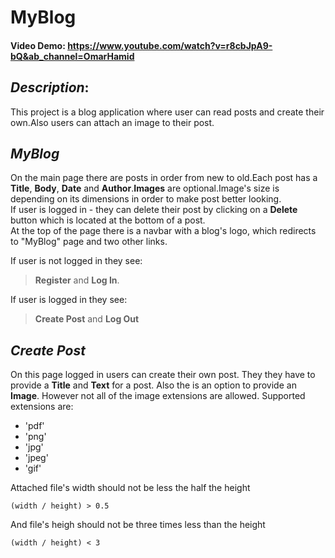 # MyBlog

#### Video Demo:  https://www.youtube.com/watch?v=r8cbJpA9-bQ&ab_channel=OmarHamid

## _Description_:
This project is a blog application where user can read posts and create their own.Also users can attach an image to their post.

## _MyBlog_
On the main page there are posts in order from new to old.Each post has a **Title**, **Body**, **Date** and **Author**.**Images** are optional.Image's size is depending on its dimensions in order to make post better looking.  
If user is logged in - they can delete their post by clicking on a **Delete** button which is located at the bottom of a post.  
At the top of the page there is a navbar with a blog's logo, which redirects to "MyBlog" page and two other links.  

If user is not logged in they see:
> **Register** and **Log In**.

If user is logged in they see:
> **Create Post** and **Log Out**

## _Create Post_
On this page logged in users can create their own post. They they have to provide a **Title** and **Text** for a post. Also the is an option to provide an **Image**. However not all of the image extensions are allowed. Supported extensions are:
- 'pdf'
- 'png'
- 'jpg'
- 'jpeg'
- 'gif'  

Attached file's width should not be less the half the height 
```
(width / height) > 0.5
```

And file's heigh should not be three times less than the height
```
(width / height) < 3
```
